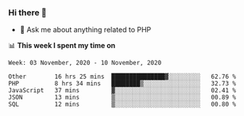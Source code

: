 ### Hi there 👋

<!--
**mustafaculban/mustafaculban** is a ✨ _special_ ✨ repository because its `README.md` (this file) appears on your GitHub profile.

Here are some ideas to get you started:

- 🌱 I’m currently learning ...
- 👯 I’m looking to collaborate on ...
- 🤔 I’m looking for help with ...
- 📫 How to reach me: ...
- 😄 Pronouns: ...
- ⚡ Fun fact: ...

-->
- 💬 Ask me about anything related to PHP


📊 **This week I spent my time on**
<!--START_SECTION:waka-->
```text
Week: 03 November, 2020 - 10 November, 2020

Other        16 hrs 25 mins  ███████████████▓░░░░░░░░░   62.76 % 
PHP          8 hrs 34 mins   ████████▒░░░░░░░░░░░░░░░░   32.73 % 
JavaScript   37 mins         ▓░░░░░░░░░░░░░░░░░░░░░░░░   02.41 % 
JSON         13 mins         ▒░░░░░░░░░░░░░░░░░░░░░░░░   00.89 % 
SQL          12 mins         ▒░░░░░░░░░░░░░░░░░░░░░░░░   00.80 % 
```
<!--END_SECTION:waka-->
